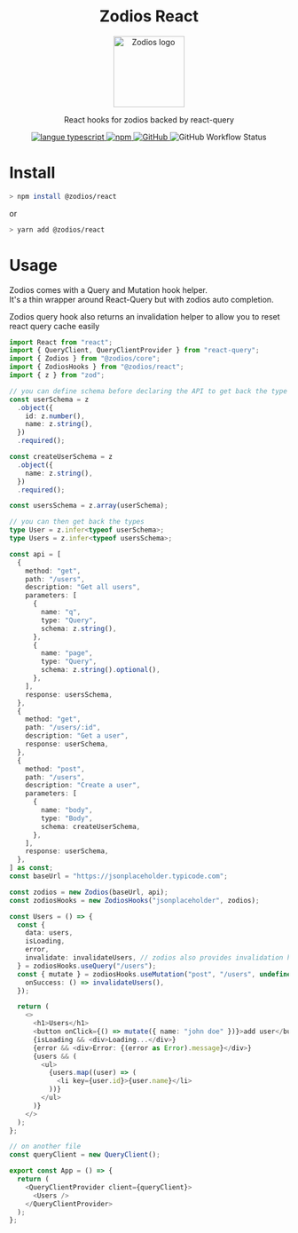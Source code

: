  <h1 align="center">Zodios React</h1>
 <p align="center">
   <a href="https://github.com/ecyrbe/zodios-react">
     <img align="center" src="https://raw.githubusercontent.com/ecyrbe/zodios-react/main/docs/logo.svg" width="128px" alt="Zodios logo">
   </a>
 </p>
 
 <p align="center">
    React hooks for zodios backed by <a src="https://react-query.tanstack.com/" >react-query</a>
 </p>
 
 <p align="center">
   <a href="https://www.npmjs.com/package/@zodios/react">
   <img src="https://img.shields.io/npm/v/@zodios/react.svg" alt="langue typescript">
   </a>
   <a href="https://www.npmjs.com/package/@zodios/react">
   <img alt="npm" src="https://img.shields.io/npm/dw/@zodios/react">
   </a>
   <a href="https://github.com/ecyrbe/zodios-react/blob/main/LICENSE">
    <img alt="GitHub" src="https://img.shields.io/github/license/ecyrbe/zodios-react">   
   </a>
   <img alt="GitHub Workflow Status" src="https://img.shields.io/github/workflow/status/ecyrbe/zodios-react/CI">
 </p>

# Install

```bash
> npm install @zodios/react
```

or

```bash
> yarn add @zodios/react
```

# Usage

Zodios comes with a Query and Mutation hook helper.  
It's a thin wrapper around React-Query but with zodios auto completion.
  
Zodios query hook also returns an invalidation helper to allow you to reset react query cache easily
  
```typescript
import React from "react";
import { QueryClient, QueryClientProvider } from "react-query";
import { Zodios } from "@zodios/core";
import { ZodiosHooks } from "@zodios/react";
import { z } from "zod";

// you can define schema before declaring the API to get back the type
const userSchema = z
  .object({
    id: z.number(),
    name: z.string(),
  })
  .required();

const createUserSchema = z
  .object({
    name: z.string(),
  })
  .required();

const usersSchema = z.array(userSchema);

// you can then get back the types
type User = z.infer<typeof userSchema>;
type Users = z.infer<typeof usersSchema>;

const api = [
  {
    method: "get",
    path: "/users",
    description: "Get all users",
    parameters: [
      {
        name: "q",
        type: "Query",
        schema: z.string(),
      },
      {
        name: "page",
        type: "Query",
        schema: z.string().optional(),
      },
    ],
    response: usersSchema,
  },
  {
    method: "get",
    path: "/users/:id",
    description: "Get a user",
    response: userSchema,
  },
  {
    method: "post",
    path: "/users",
    description: "Create a user",
    parameters: [
      {
        name: "body",
        type: "Body",
        schema: createUserSchema,
      },
    ],
    response: userSchema,
  },
] as const;
const baseUrl = "https://jsonplaceholder.typicode.com";

const zodios = new Zodios(baseUrl, api);
const zodiosHooks = new ZodiosHooks("jsonplaceholder", zodios);

const Users = () => {
  const {
    data: users,
    isLoading,
    error,
    invalidate: invalidateUsers, // zodios also provides invalidation helpers
  } = zodiosHooks.useQuery("/users");
  const { mutate } = zodiosHooks.useMutation("post", "/users", undefined, {
    onSuccess: () => invalidateUsers(),
  });

  return (
    <>
      <h1>Users</h1>
      <button onClick={() => mutate({ name: "john doe" })}>add user</button>
      {isLoading && <div>Loading...</div>}
      {error && <div>Error: {(error as Error).message}</div>}
      {users && (
        <ul>
          {users.map((user) => (
            <li key={user.id}>{user.name}</li>
          ))}
        </ul>
      )}
    </>
  );
};

// on another file
const queryClient = new QueryClient();

export const App = () => {
  return (
    <QueryClientProvider client={queryClient}>
      <Users />
    </QueryClientProvider>
  );
};
```
